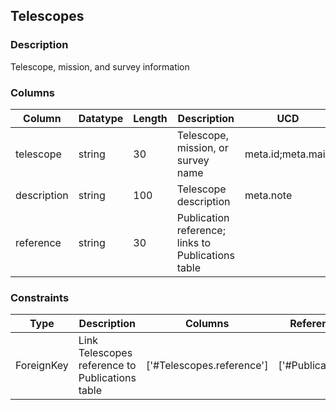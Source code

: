## Telescopes
### Description
Telescope, mission, and survey information
### Columns
| Column | Datatype | Length | Description | UCD | Nullable |
| --- | --- | --- | --- | --- | --- |
| telescope | string | 30 | Telescope, mission, or survey name | meta.id;meta.main | False |
| description | string | 100 | Telescope description | meta.note | True |
| reference | string | 30 | Publication reference; links to Publications table |  | True |

### Constraints
| Type | Description | Columns | Referenced Columns |
| --- | --- | --- | --- |
| ForeignKey | Link Telescopes reference to Publications table | ['#Telescopes.reference'] | ['#Publications.reference'] |

